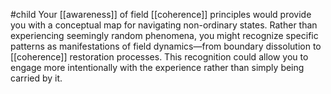 #child 
Your [[awareness]]  of field [[coherence]] principles would provide you with a conceptual map for navigating non-ordinary states. Rather than experiencing seemingly random phenomena, you might recognize specific patterns as manifestations of field dynamics—from boundary dissolution to [[coherence]] restoration processes. This recognition could allow you to engage more intentionally with the experience rather than simply being carried by it.